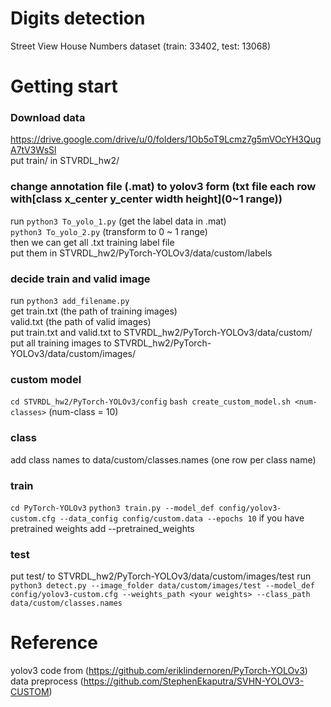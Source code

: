 # Digits detection  
Street View House Numbers dataset (train: 33402, test: 13068)  
# Getting start  
### Download data  
<https://drive.google.com/drive/u/0/folders/1Ob5oT9Lcmz7g5mVOcYH3QugA7tV3WsSl>  
put train/ in STVRDL_hw2/  
### change annotation file (.mat) to yolov3 form (txt file each row with[class x_center y_center width height](0~1 range))  
run `python3 To_yolo_1.py`  (get the label data in .mat)  
    `python3 To_yolo_2.py`  (transform to 0 ~ 1 range)  
then we can get all .txt training label file  
put them in STVRDL_hw2/PyTorch-YOLOv3/data/custom/labels
### decide train and valid image  
run `python3 add_filename.py`  
get train.txt (the path of training images)  
    valid.txt (the path of valid images)  
put train.txt and valid.txt to STVRDL_hw2/PyTorch-YOLOv3/data/custom/
put all training images to STVRDL_hw2/PyTorch-YOLOv3/data/custom/images/
### custom model
`cd STVRDL_hw2/PyTorch-YOLOv3/config`
`bash create_custom_model.sh <num-classes>` (num-class = 10)
### class
add class names to data/custom/classes.names (one row per class name)
### train
`cd PyTorch-YOLOv3`
`python3 train.py --model_def config/yolov3-custom.cfg --data_config config/custom.data --epochs 10`
if you have pretrained weights add --pretrained_weights <your weights>
### test
put test/ to STVRDL_hw2/PyTorch-YOLOv3/data/custom/images/test
run `python3 detect.py --image_folder data/custom/images/test --model_def config/yolov3-custom.cfg --weights_path <your weights> --class_path data/custom/classes.names`
# Reference  
yolov3 code from (https://github.com/eriklindernoren/PyTorch-YOLOv3)
data preprocess (https://github.com/StephenEkaputra/SVHN-YOLOV3-CUSTOM)
